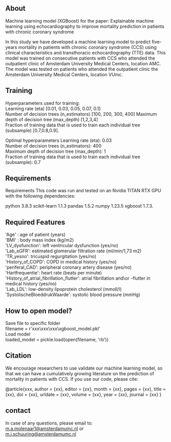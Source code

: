 **About**
---------
Machine learning model (XGBoost) for the paper:
Explainable machine learning using echocardiography to improve mortality prediction in patients with chronic coronary syndrome

In this study we have developed a machine learning model to predict five-years mortality in patients with chronic coronary syndrome (CCS) using clinical characteristics and transthoracic echocardiography (TTE) data.
This model was trained on consecutive patients with CCS who attended the outpatient clinic of Amsterdam University Medical Centers, location AMC.
The model was tested on patients who attended the outpatient clinic the Amsterdam University Medical Centers, location VUmc.

**Training**
----------
Hyperparameters used for training:            
Learning rate (eta)	[0.01, 0.03, 0.05, 0.07, 0.1]	        
Number of decision trees (n_estimators)	[100, 200, 300, 400]
Maximum depth of decision tree (max_depth)	[1,2,3,4]	   
Fraction of training data that is used to train each individual tree (subsample)	[0.7,0.8,0.9].

Optimal hyperparameters
Learning rate (eta):                                                      0.03  
Number of decision trees (n_estimators):	                                                  400  
Maximum depth of decision tree (max_depth):                                                           1  
Fraction of training data that is used to train each individual tree (subsample):               0.7  

**Requirements**
------------
Requirements
This code was run and tested on an Nvidia TITAN RTX GPU with the following dependencies:

python 3.8.3
scikit-learn 1.1.3
pandas 1.5.2
numpy 1.23.5
xgboost 1.7.3.

**Required Features**
---------------
'Age' : age of patient (years)  
'BMI' : body mass index (kg/m2)  
'LV_dysfunction': left ventricular dysfunction (yes/no)  
'Lab_eGFR': estimated glomerular filtration rate (ml/min/1,73 m2)  
'TR_yesno': tricuspid regurgitation (yes/no)  
'History_of_COPD': COPD in medical history (yes/no)  
'periferal_CAD': peripheral coronary artery disease (yes/no)  
'Hartfrequentie': heart rate (beats per minute)  
'History_of_atrial_fibrillation_flutter': atrial fibrillation and\or -flutter in medical history (yes/no)  
'Lab_LDL': low-density lipoprotein cholesterol (mmoll/l)  
'SystolischeBloeddrukWaarde': systolic blood pressure (mmHg)

**How to open model?**
-----------
Save file to specific folder  
filename = r'xxx\xxx\xxx\xgboost_model.pkl'  
Load model  
loaded_model = pickle.load(open(filename, 'rb'))

**Citation**
------------
We encourage researchers to use validate our machine learning model, so that we can have a cumulatively growing literature on the prediction of mortality in patients with CCS. If you use our code, please cite:

@article{xxx,
  author = {xx},
  editor = {xx},
  month = {xx},
  pages = {xx},
  title = {xx},
  doi = {xx},
  urldate = {xx},
  volume = {xx},
  year = {xx},
  journal = {xx}
}

**contact**
------------
In case of any questions, please email to:  
m.a.molenaar1@amsterdamumc.nl or  
m.j.schuuring@amsterdamumc.nl
